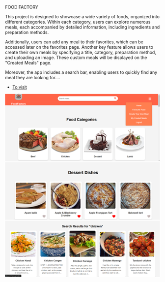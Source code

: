 FOOD FACTORY 

This project is designed to showcase a wide variety of foods, organized into different categories. Within each category, users can explore numerous meals, each accompanied by detailed information, including ingredients and preparation methods.

Additionally, users can add any meal to their favorites, which can be accessed later on the favorites page. Another key feature allows users to create their own meals by specifying a title, category, preparation method, and uploading an image. These custom meals will be displayed on the "Created Meals" page.

Moreover, the app includes a search bar, enabling users to quickly find any meal they are looking for.... 

- [To visit](https://testproject-git-master-fadysaadeddins-projects.vercel.app ) 



![food category](src/assets/2.png)
![meals ](src/assets/3.png)
![searching](src/assets/4.png)
